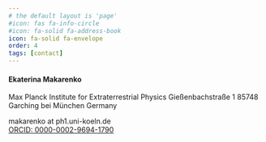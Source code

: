 ```yaml
---
# the default layout is 'page'
#icon: fas fa-info-circle
#icon: fa-solid fa-address-book
icon: fa-solid fa-envelope
order: 4
tags: [contact]
---
```


#### Ekaterina Makarenko



Max Planck Institute for Extraterrestrial Physics
Gießenbachstraße 1
85748 Garching bei München
Germany

<i class="fa-solid fa-envelope"></i> makarenko at ph1.uni-koeln.de  
[ORCID: 0000-0002-9694-1790](https://orcid.org/my-orcid?orcid=0000-0002-9694-1790)
